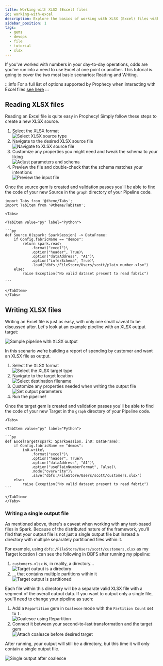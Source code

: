 ```yaml
---
title: Working with XLSX (Excel) files
id: working-with-excel
description: Explore the basics of working with XLSX (Excel) files with Prophecy
sidebar_position: 1
tags:
  - gems
  - devops
  - file
  - tutorial
  - xlsx
---
```


If you've worked with numbers in your day-to-day operations, odds are you've run into a need to use Excel at one point or another. This tutorial is going to cover the two most basic scenarios: Reading and Writing.

:::info
For a full list of options supported by Prophecy when interacting with Excel files [see here](/low-code-spark/gems/source-target/file/xlsx.md)
:::

## Reading XLSX files

Reading an Excel file is quite easy in Prophecy! Simply follow these steps to create a new XLSX source.

1. Select the XLSX format <br />![Select XLSX source type](img/xlsx_src_1.png)<br />
2. Navigate to the desired XLSX source file <br />![Navigate to XLSX source file](img/xlsx_src_2.png)<br />
3. Customize any properties you might need and tweak the schema to your liking <br />![Adjust parameters and schema](img/xlsx_src_3.png) <br />
4. Preview the file and double-check that the schema matches your intentions <br />![Preview the input file](img/xlsx_src_4.png)

Once the source gem is created and validation passes you'll be able to find the code of your new Source in the `graph` directory of your Pipeline code.

````mdx-code-block
import Tabs from '@theme/Tabs';
import TabItem from '@theme/TabItem';

<Tabs>

<TabItem value="py" label="Python">

```py
def Source_0(spark: SparkSession) -> DataFrame:
    if Config.fabricName == "demos":
        return spark.read\
            .format("excel")\
            .option("header", True)\
            .option("dataAddress", "A1")\
            .option("inferSchema", True)\
            .load("dbfs:/FileStore/Users/scott/plain_number.xlsx")
    else:
        raise Exception("No valid dataset present to read fabric")

```

</TabItem>
</Tabs>
````

## Writing XLSX files

Writing an Excel file is just as easy, with only one small caveat to be discussed after. Let's look at an example pipeline with an XLSX output target:

![Sample pipeline with XLSX output](img/xlsx_tgt_0.png)

In this scenario we're building a report of spending by customer and want an XLSX file as output.

1. Select the XLSX format <br />![Select the XLSX target type](img/xlsx_tgt_1.png)<br />
2. Navigate to the target location <br />![Select destination filename](img/xlsx_tgt_2.png)<br />
3. Customize any properties needed when writing the output file <br />![Set output parameters](img/xlsx_tgt_3.png)<br />
4. Run the pipeline!

Once the target gem is created and validation passes you'll be able to find the code of your new Target in the `graph` directory of your Pipeline code.

````mdx-code-block
<Tabs>

<TabItem value="py" label="Python">

```py
def ExcelTarget(spark: SparkSession, in0: DataFrame):
    if Config.fabricName == "demos":
        in0.write\
            .format("excel")\
            .option("header", True)\
            .option("dataAddress", "A1")\
            .option("usePlainNumberFormat", False)\
            .mode("overwrite")\
            .save("dbfs:/FileStore/Users/scott/customers.xlsx")
    else:
        raise Exception("No valid dataset present to read fabric")
```

</TabItem>
</Tabs>
````

### Writing a single output file

As mentioned above, there's a caveat when working with any text-based files in Spark. Because of the distributed nature of the framework, you'll find that your output file is not just a single output file but instead a directory with multiple separately partitioned files within it.

For example, using `dbfs:/FileStore/Users/scott/customers.xlsx` as my Target location I can see the following in DBFS after running my pipeline:

1. `customers.xlsx` is, in reality, a directory...<br />![Target output is a directory](img/xlsx_tgt_4.png)<br />
2. ... that contains multiple partitions within it<br />![Target output is partitioned](img/xlsx_tgt_5.png)<br />

Each file within this directory will be a separate valid XLSX file with a segment of the overall output data. If you want to output only a single file, you'll need to change your pipeline as such:

1. Add a `Repartition` gem in `Coalesce` mode with the `Partition Count` set to `1`. <br />![Coalesce using Repartition](img/xlsx_tgt_5.5.png)<br />
2. Connect it between your second-to-last transformation and the target gem<br />![Attach coalesce before desired target](img/xlsx_tgt_6.png)<br />

After running, your output will still be a directory, but this time it will only contain a single output file.

![Single output after coalesce](img/xlsx_tgt_7.png)
